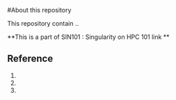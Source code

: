 #About this repository  

This repository contain ..

**This is a part of SIN101 : Singularity on HPC 101 link **  

## Reference
1. 
2.
3.
